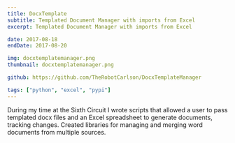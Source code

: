 ```yaml
---
title: DocxTemplate
subtitle: Templated Document Manager with imports from Excel
excerpt: Templated Document Manager with imports from Excel

date: 2017-08-18
endDate: 2017-08-20

img: docxtemplatemanager.png
thumbnail: docxtemplatemanager.png

github: https://github.com/TheRobotCarlson/DocxTemplateManager

tags: ["python", "excel", "pypi"]
---
```

During my time at the Sixth Circuit I wrote scripts that allowed a user to pass templated docx files and an Excel spreadsheet to generate documents, tracking changes. Created libraries for managing and merging word documents from multiple sources.
